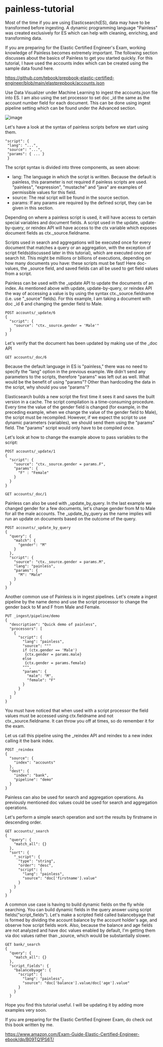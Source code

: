 # painless-tutorial

Most of the time if you are using Elasticsearch(ES), data may have to be transformed before ingesting. A dynamic programming language "Painless" was created exclusively for ES which can help with cleaning, enriching, and transforming data.

If you are preparing for the Elastic Certified Engineer's Exam, working knowledge of Painless becomes extremely important. The following section discusses about the basics of Painless to get you started quickly. For this tutorial, I have used the accounts index which can be created using the sample data found here.

https://github.com/tebook/prepbook-elastic-certified-engineer/blob/main/elastprepbook/accounts.json

Use Data Visualizer under Machine Learning to ingest the accounts.json file into ES. I am also using the set processor to set doc _id the same as the account number field for each document. This can be done using ingest pipeline setting which can be found under the Advanced section.

![image](https://user-images.githubusercontent.com/99671188/162035534-a3b3a15d-3c56-4122-b7df-c62bc7954b35.png)


Let's have a look at the syntax of painless scripts before we start using them.
```
"script": {
 "lang": "...", 
 "source": "...",
 "params": { ... }
 }
```
The script syntax is divided into three components, as seen above:

* lang: The language in which the script is written. Because the default is painless, this parameter is not required if painless scripts are used. "painless", "expression", "mustache" and "java" are examples of permissible values for this field.
* source: The real script will be found in the source section.
* params: If any params are required by the defined script, they can be given in this section.

Depending on where a painless script is used, it will have access to certain special variables and document fields. A script used in the update, update-by-query, or reindex API will have access to the ctx variable which exposes document fields as ctx._source.fieldname.

Scripts used in search and aggregations will be executed once for every document that matches a query or an aggregation, with the exception of script fields(discussed later in this tutorial), which are executed once per search hit. This might be millions or billions of executions, depending on how many documents you have: these scripts must be fast! Here doc-values, the _source field, and saved fields can all be used to get field values from a script.

Painless can be used with the _update API to update the documents of an index. As mentioned above with update, update-by-query, or reindex API the way of accessing a value is by using the syntax ctx._source.fieldname (i.e. use "_source" fields). For this example, I am taking a document with doc _id 6 and changing the gender field to Male.

```
POST accounts/_update/6
{
  "script": {
    "source": "ctx._source.gender = 'Male'"
  }
}
```
Let's verify that the document has been updated by making use of the _doc API

```
GET accounts/_doc/6
```

Because the default language in ES is "painless," there was no need to specify the "lang" option in the previous example. We didn't send any parameters to the scripts, therefore "params" was left out as well. What would be the benefit of using "params"? Other than hardcoding the data in the script, why should you use "params"?


Elasticsearch builds a new script the first time it sees it and saves the built version in a cache. The script compilation is a time-consuming procedure. Every time the value of the gender field is changed (for example, in the preceding example, when we change the value of the gender field to Male), the script must be recompiled. However, if we expect the script to use dynamic parameters (variables), we should send them using the "params" field. The "params" script would only have to be compiled once.

Let's look at how to change the example above to pass variables to the script:
```
POST accounts/_update/1
{
  "script": {
    "source": "ctx._source.gender = params.F",
    "params": {
      "F" : "Female"
    }
  }
}
```

```
GET accounts/_doc/1
```


Painless can also be used with _update_by_query. In the last example we changed gender for a few documents, let's change gender from M to Male for all the male accounts. The _update_by_query as the name implies will run an update on documents based on the outcome of the query.
```
POST accounts/_update_by_query
{
  "query": {
    "match": {
      "gender": "M"
    }
  },
  "script": {
    "source": "ctx._source.gender = params.M",
    "lang": "painless",
    "params": {
      "M": "Male"
    }
  }
}
```
Another common use of Painless is in ingest pipelines. Let's create a ingest pipeline by the name demo and use the script processor to change the gender back to M and F from Male and Female.
```
PUT _ingest/pipeline/demo
{
  "description": "Quick demo of painless",
  "processors": [
    {
      "script": {
        "lang": "painless",
        "source": """
        if (ctx.gender == 'Male')
         {ctx.gender = params.male}
        else
         {ctx.gender = params.female}
        """,
        "params": {
          "male": "M",
          "female": "F"
        }
      }
    }
  ]
}
```
You must have noticed that when used with a script processor the field values must be accessed using ctx.fieldname and not ctx._source.fieldname. It can throw you off at times, so do remember it for the exam.

Let us call this pipeline using the _reindex API and reindex to a new index calling it the bank index.
```
POST _reindex
{
  "source": {
    "index": "accounts"
  },
  "dest": {
    "index": "bank",
    "pipeline": "demo"
  }
}
```
Painless can also be used for search and aggregation operations. As previously mentioned doc values could be used for search and aggregation operations. 

Let's perform a simple search operation and sort the results by firstname in descending order. 
```
GET accounts/_search
{
  "query": {
    "match_all": {}
  },
  "sort": {
    "_script": {
      "type": "string",
      "order": "desc",
      "script": {
        "lang": "painless",
        "source": "doc['firstname'].value"
      }
    }
  }
}
```
A common use case is having to build dynamic fields on the fly while searching. You can build dynamic fields in the query answer using script fields("script_fields"). Let's make a scripted field called balancebyage that is formed by dividing the account balance by the account holder's age, and observe how script fields work. Also, because the balance and age fields are not analyzed and have doc values enabled by default, I'm getting them via doc values rather than _source, which would be substantially slower.

```
GET bank/_search
{
  "query": {
    "match_all": {}
  },
  "script_fields": {
    "balancebyage": {
      "script": {
        "lang": "painless",
        "source": "doc['balance'].value/doc['age'].value"
      }
    }
  }
```

Hope you find this tutorial useful. I will be updating it by adding more examples very soon.

If you are preparing for the Elastic Certified Engineer Exam, do check out this book written by me.

https://www.amazon.com/Exam-Guide-Elastic-Certified-Engineer-ebook/dp/B09TQ1PS6T/
